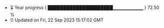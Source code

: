 - ⏳ Year progress { █████████████████████▁▁▁▁▁▁▁▁▁ } 72.50 %
- ⏰ Updated on Fri, 22 Sep 2023 15:17:02 GMT

